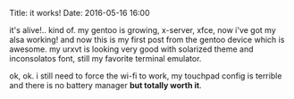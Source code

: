 Title: it works!
Date: 2016-05-16 16:00

it's alive!.. kind of. my gentoo is growing, x-server, xfce, now i've got
 my alsa working! and now this is my first post from the gentoo device
 which is awesome. my urxvt is looking very good with solarized theme and
 inconsolatos font, still my favorite terminal emulator.

ok, ok. i still need to force the wi-fi to work, my touchpad config is
 terrible and there is no battery manager **but totally worth it**.
